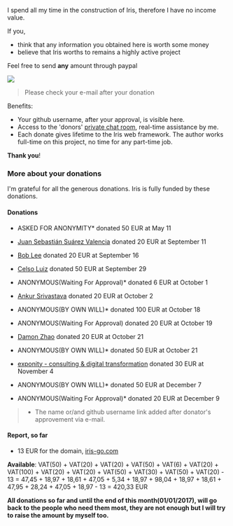 
I spend all my time in the construction of Iris, therefore I have no income value.

If you,

- think that any information you obtained here is worth some money
- believe that Iris worths to remains a highly active project

Feel free to send **any** amount through paypal

[![](https://www.paypalobjects.com/en_US/i/btn/btn_donateCC_LG.gif)](https://www.paypal.com/cgi-bin/webscr?cmd=_donations&business=kataras2006%40hotmail%2ecom&lc=GR&item_name=Iris%20web%20framework&item_number=iriswebframeworkdonationid2016&currency_code=EUR&bn=PP%2dDonationsBF%3abtn_donateCC_LG%2egif%3aNonHosted)

> Please check your e-mail after your donation

Benefits:

- Your github username, after your approval, is visible here.
- Access to the 'donors' [private chat room](https://kataras.rocket.chat/group/donors), real-time assistance by me.
- Each donate gives lifetime to the Iris web framework. The author works full-time on this project, no time for any part-time job.

**Thank you**!

### More about your donations


I'm  grateful for all the generous donations. Iris is fully funded by these donations.

#### Donations

- ASKED FOR ANONYMITY* donated 50 EUR at May 11

- [Juan Sebastián Suárez Valencia](https://github.com/Juanses) donated 20 EUR at September 11

- [Bob Lee](https://github.com/li3p) donated 20 EUR at September 16

- [Celso Luiz](https://github.com/celsosz) donated 50 EUR at September 29

- ANONYMOUS(Waiting For Approval)* donated 6 EUR at October 1

- [Ankur Srivastava](https://github.com/ansrivas) donated 20 EUR at October 2

- ANONYMOUS(BY OWN WILL)* donated 100 EUR at October 18

- ANONYMOUS(Waiting For Approval) donated 20 EUR at October 19

- [Damon Zhao](https://github.com/se77en) donated 20 EUR at October 21

- ANONYMOUS(BY OWN WILL)* donated 50 EUR at October 21

- [exponity - consulting & digital transformation](https://github.com/exponity) donated 30 EUR at November 4

- ANONYMOUS(BY OWN WILL)* donated 50 EUR at December 7

- ANONYMOUS(Waiting For Approval)* donated 20 EUR at December 9

> * The name or/and github username link added after donator's approvement via e-mail.

#### Report, so far

- 13 EUR for the domain, [iris-go.com](https://iris-go.com)

**Available**: VAT(50) + VAT(20) + VAT(20) + VAT(50) + VAT(6) + VAT(20) + VAT(100) + VAT(20) + VAT(20) + VAT(50) + VAT(30) + VAT(50) + VAT(20) - 13 = 47,45 + 18,97 + 18,61 + 47,05 + 5,34 + 18,97 + 98,04 + 18,97 + 18,61 + 47,95 + 28,24 + 47,05 + 18,97 - 13 =
420,33 EUR

**All donations so far and until the end of this month(01/01/2017), will go back to the people who need them most, they are not enough but I will try to raise the amount by myself too.**
